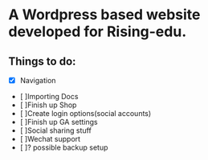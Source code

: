 A Wordpress based website developed for Rising-edu.
==============================

Things to do:
-----------------------------

- [x] Navigation
- [ ]Importing Docs
- [ ]Finish up Shop
- [ ]Create login options(social accounts)
- [ ]Finish up GA settings
- [ ]Social sharing stuff
- [ ]Wechat support
- [ ]? possible backup setup